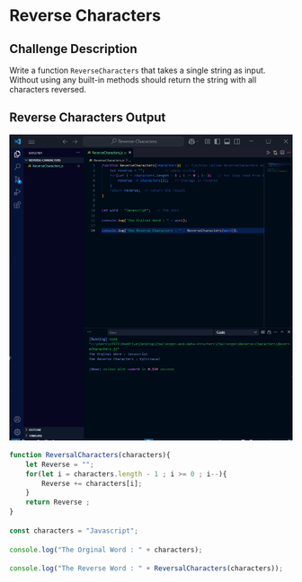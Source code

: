 # Reverse Characters 

## Challenge Description 
Write a function `ReverseCharacters` that takes a single string as input. Without using any built-in methods should return the string with all characters reversed.

## Reverse Characters Output
![Screenshot](https://raw.githubusercontent.com/osamaaAlmahameed/challenges-and-data-structures./85f71084bcabfff11a3987a90c9421871fe47005/Reverse-Characters/Screenshoot.png)

``` javascript code
function ReversalCharacters(characters){
    let Reverse = "";
    for(let i = characters.length - 1 ; i >= 0 ; i--){
        Reverse += characters[i];
    }
    return Reverse ;
}

const characters = "Javascript";

console.log("The Orginal Word : " + characters);

console.log("The Reverse Word : " + ReversalCharacters(characters));
